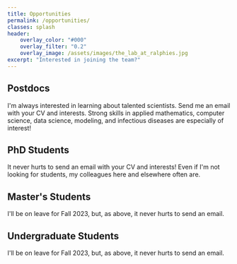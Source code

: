 ```yaml
---
title: Opportunities
permalink: /opportunities/
classes: splash
header:
    overlay_color: "#000"
    overlay_filter: "0.2"
    overlay_image: /assets/images/the_lab_at_ralphies.jpg
excerpt: "Interested in joining the team?"
---
```


## Postdocs 

I'm always interested in learning about talented scientists. Send me an email with your CV and interests. Strong skills in applied mathematics, computer science, data science, modeling, and infectious diseases are especially of interest!

## PhD Students

It never hurts to send an email with your CV and interests! Even if I'm not looking for students, my colleagues here and elsewhere often are.

## Master's Students

I'll be on leave for Fall 2023, but, as above, it never hurts to send an email. 

## Undergraduate Students

I'll be on leave for Fall 2023, but, as above, it never hurts to send an email.